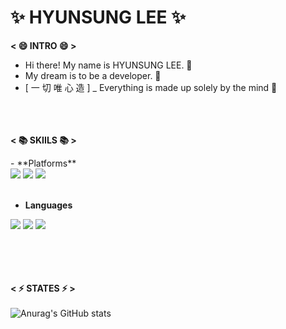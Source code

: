 ✨ HYUNSUNG LEE ✨
=====

__< 😄 INTRO 😄 >__ <br/>
 - Hi there! My name is HYUNSUNG LEE. 👋 <br/>
 - My dream is to be a developer. 🌱 <br/>
 - [ 一 切 唯 心 造 ] _ Everything is made up solely by the mind 💬<br/><br/><br/><br/>



__< 📚 SKIILS 📚 >__ <br/>
<div>
 - **Platforms** <br/>
<img src="https://img.shields.io/badge/Visual%20Studio-5C2D91?style=flat-square&logo=VisualStudio&logoColor=white">
<img src="https://img.shields.io/badge/Android-3DDC84?style=flat-square&logo=Android&logoColor=white"/>
<img src="https://img.shields.io/badge/github-181717?style=flat-square&logo=github&logoColor=white"> <br/><br/>

 - **Languages** <br/> 
<img src="https://img.shields.io/badge/c++-00599C?style=flat-square&logo=c%2B%2B&logoColor=white">
<img src="https://img.shields.io/badge/java-007396?style=flat-square&logo=java&logoColor=white">
<img src="https://img.shields.io/badge/python-3776AB?style=flat-square&logo=python&logoColor=white">
 
</div>
 <br/><br/><br/><br/>
 
 
 __< ⚡ STATES ⚡ >__ <br/><br/>
![Anurag's GitHub stats](https://github-readme-stats.vercel.app/api?username=stdio-hs&show_icons=true&theme=radical)


